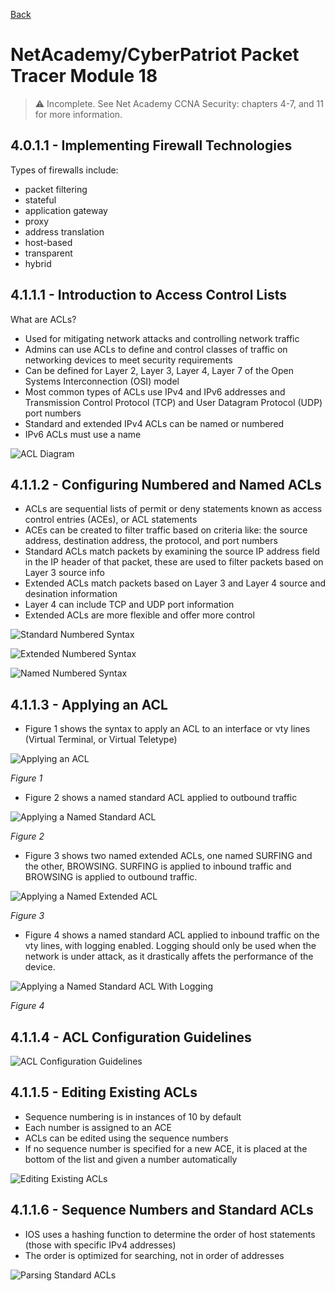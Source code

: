 [Back](/Docs.md)

# NetAcademy/CyberPatriot Packet Tracer Module 18
> :warning: Incomplete. See Net Academy CCNA Security: chapters 4-7, and 11 for more information.

## 4.0.1.1 - Implementing Firewall Technologies

Types of firewalls include:
- packet filtering
- stateful
- application gateway
- proxy
- address translation
- host-based
- transparent
- hybrid

## 4.1.1.1 - Introduction to Access Control Lists

What are ACLs?
- Used for mitigating network attacks and controlling network traffic
- Admins can use ACLs to define and control classes of traffic on networking devices to meet security requirements
- Can be defined for Layer 2, Layer 3, Layer 4, Layer 7 of the Open Systems Interconnection (OSI) model
- Most common types of ACLs use IPv4 and IPv6 addresses and Transmission Control Protocol (TCP) and User Datagram Protocol (UDP) port numbers
- Standard and extended IPv4 ACLs can be named or numbered
- IPv6 ACLs must use a name

![ACL Diagram](PT_Images/Module18/acl.png "ACL Diagram")

## 4.1.1.2 - Configuring Numbered and Named ACLs

- ACLs are sequential lists of permit or deny statements known as access control entries (ACEs), or ACL statements
- ACEs can be created to filter traffic based on criteria like: the source address, destination address, the protocol, and port numbers
- Standard ACLs match packets by examining the source IP address field in the IP header of that packet, these are used to filter packets based on Layer 3 source info
- Extended ACLs match packets based on Layer 3 and Layer 4 source and desination information
- Layer 4 can include TCP and UDP port information
- Extended ACLs are more flexible and offer more control

![Standard Numbered Syntax](PT_Images/Module18/standardNumberedSyntax.png "Standard Numbered Syntax")

![Extended Numbered Syntax](PT_Images/Module18/extendedNumberedSyntax.png "Extended Numbered Syntax")

![Named Numbered Syntax](PT_Images/Module18/namedACLSyntax.png "Standard Numbered Syntax")

## 4.1.1.3 - Applying an ACL

- Figure 1 shows the syntax to apply an ACL to an interface or vty lines (Virtual Terminal, or Virtual Teletype)

![Applying an ACL](PT_Images/Module18/syntaxApplyingACL.png "Applying an ACL")

*Figure 1*

- Figure 2 shows a named standard ACL applied to outbound traffic

![Applying a Named Standard ACL](PT_Images/Module18/applyingNamedStandardACL.png "Applying a Named Standard ACL")

*Figure 2*

- Figure 3 shows two named extended ACLs, one named SURFING and the other, BROWSING. SURFING is applied to inbound traffic and BROWSING is applied to outbound traffic.

![Applying a Named Extended ACL](PT_Images/Module18/applyingNamedExtendedACL.png "Applying a Named Extended ACL")

*Figure 3*

- Figure 4 shows a named standard ACL applied to inbound traffic on the vty lines, with logging enabled. Logging should only be used when the network is under attack, as it drastically affets the performance of the device.

![Applying a Named Standard ACL With Logging](PT_Images/Module18/namedACLWithLogging.png "Applying a Named Standard ACL With Logging")

*Figure 4*

## 4.1.1.4 - ACL Configuration Guidelines

![ACL Configuration Guidelines](PT_Images/Module18/ACLGuidelines.png "ACL Configuration Guidelines")

## 4.1.1.5 - Editing Existing ACLs

- Sequence numbering is in instances of 10 by default
- Each number is assigned to an ACE
- ACLs can be edited using the sequence numbers
- If no sequence number is specified for a new ACE, it is placed at the bottom of the list and given a number automatically

![Editing Existing ACLs](PT_Images/Module18/editingExistingACLs.png "Editing Existing ACLs")

## 4.1.1.6 - Sequence Numbers and Standard ACLs

- IOS uses a hashing function to determine the order of host statements (those with specific IPv4 addresses)
- The order is optimized for searching, not in order of addresses

![Parsing Standard ACLs](PT_Images/Module18/parsingStandardACLs.png "Parsing Standard ACLs")

